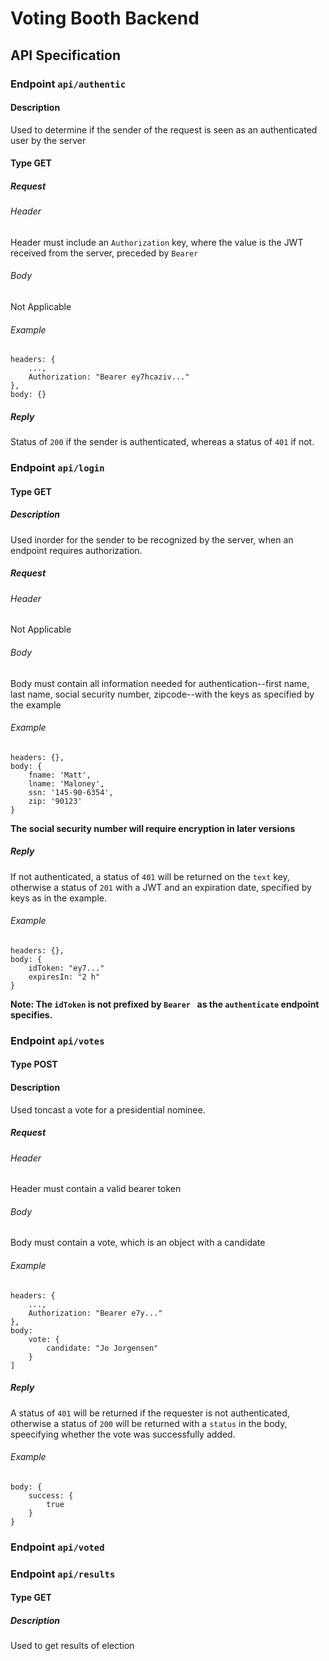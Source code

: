 # Voting Booth Backend

## API Specification
### Endpoint ```api/authentic```
#### Description
Used to determine if the sender of the request is seen as an authenticated user by the server
#### Type GET
##### Request
###### Header
Header must include an ```Authorization``` key, where the value is the JWT received from the server, preceded by ```Bearer ```
###### Body
Not Applicable
###### Example
```
headers: {
    ...,
    Authorization: "Bearer ey7hcaziv..."
},
body: {}
```
##### Reply
Status of ```200``` if the sender is authenticated, whereas a status of ```401``` if not.

### Endpoint ```api/login```
#### Type GET
##### Description
Used inorder for the sender to be recognized by the server, when an endpoint requires authorization.
##### Request
###### Header
Not Applicable
###### Body
Body must contain all information needed for authentication--first name, last name, social security number, zipcode--with the keys as specified by the example
###### Example
```
headers: {},
body: {
    fname: 'Matt',
    lname: 'Maloney',
    ssn: '145-90-6354',
    zip: '90123'
}
```
**The social security number will require encryption in later versions**
##### Reply
If not authenticated, a status of ```401``` will be returned on the ```text``` key, otherwise a status of ```201``` with a JWT and an expiration date, specified by keys as in the example.
###### Example
```
headers: {},
body: {
    idToken: "ey7..."
    expiresIn: "2 h"
}
```
**Note: The ```idToken``` is not prefixed by ```Bearer ``` as the ```authenticate``` endpoint specifies.**
### Endpoint ```api/votes```
#### Type POST
#### Description
Used toncast a vote for a presidential nominee.
##### Request
###### Header
Header must contain a valid bearer token
###### Body
Body must contain a vote, which is an object with a candidate
###### Example
```
headers: {
    ...,
    Authorization: "Bearer e7y..."
},
body:
    vote: {
        candidate: "Jo Jorgensen"
    }
]
```
##### Reply
A status of ```401``` will be returned if the requester is not authenticated, otherwise a status of ```200``` will be returned with a ```status``` in the body, speecifying whether the vote was successfully added.
###### Example
```
body: {
    success: {
        true
    }
}
```
### Endpoint ```api/voted```
### Endpoint ```api/results```
#### Type GET
##### Description
Used to get results of election
